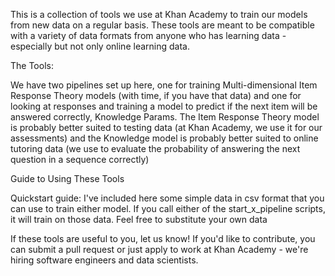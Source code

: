 This is a collection of tools we use at Khan Academy to train our models
from new data on a regular basis. These tools are meant to be compatible
with a variety of data formats from anyone who has learning data - especially
but not only online learning data.

The Tools:

We have two pipelines set up here, one for training Multi-dimensional Item Response
Theory models (with time, if you have that data) and one for looking at responses
and training a model to predict if the next item will be answered correctly, Knowledge Params.
The Item Response Theory model is probably better suited to testing data (at Khan Academy,
we use it for our assessments) and the Knowledge model is probably better suited to
online tutoring data (we use to evaluate the probability of answering the next question
in a sequence correctly)

Guide to Using These Tools

Quickstart guide: I've included here some simple data in csv format that you can
use to train either model. If you call either of the start_x_pipeline scripts,
it will train on those data. Feel free to substitute your own data

If these tools are useful to you, let us know! If you'd like to contribute,
you can submit a pull request or just apply to work at Khan Academy - we're hiring
software engineers and data scientists.
